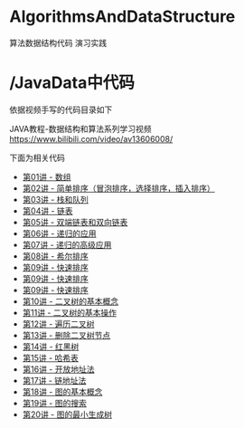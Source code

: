 # AlgorithmsAndDataStructure
算法数据结构代码 演习实践


# /JavaData中代码

依据视频手写的代码目录如下

JAVA教程-数据结构和算法系列学习视频
https://www.bilibili.com/video/av13606008/

下面为相关代码

* [第01讲 - 数组](/JavaData/src/ch01)
* [第02讲 - 简单排序（冒泡排序，选择排序，插入排序）](/JavaData/src/ch02)
* [第03讲 - 栈和队列](/JavaData/src/ch03)
* [第04讲 - 链表](/JavaData/src/ch04)
*  [第05讲 - 双端链表和双向链表](/JavaData/src/ch05)
* [第06讲 - 递归的应用](/JavaData/src/ch06)
*  [第07讲 - 递归的高级应用](/JavaData/src/ch07)
*  [第08讲 - 希尔排序](/JavaData/src/ch08)
*  [第09讲 - 快速排序](/JavaData/src/ch09)
*  [第09讲 - 快速排序](/JavaData/src/ch09)
*  [第09讲 - 快速排序](/JavaData/src/ch09)
*  [第10讲 - 二叉树的基本概念](/JavaData/src/ch10)
*  [第11讲 - 二叉树的基本操作](/JavaData/src/ch11)
*  [第12讲 - 遍历二叉树](/JavaData/src/ch12)
*  [第13讲 - 删除二叉树节点](/JavaData/src/ch13)
*  [第14讲 -  红黑树](/JavaData/src/ch14)
*  [第15讲 - 哈希表](/JavaData/src/ch15)
*  [第16讲 - 开放地址法](/JavaData/src/ch16)
*  [第17讲 - 链地址法](/JavaData/src/ch17)
*  [第18讲 - 图的基本概念](/JavaData/src/ch18)
*  [第19讲 - 图的搜索](/JavaData/src/ch19)
*  [第20讲 - 图的最小生成树](/JavaData/src/ch20)